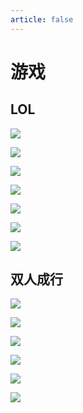 ```yaml
---
article: false
---
```


# 游戏

## LOL

![](https://img.sherry4869.com/blog/game/lol/img_7.png)

![](https://img.sherry4869.com/blog/game/lol/img_2.jpg)

![](https://img.sherry4869.com/blog/game/lol/img_1.png)

![](https://img.sherry4869.com/blog/game/lol/img_3.png)

![](https://img.sherry4869.com/blog/game/lol/img_4.png)

![](https://img.sherry4869.com/blog/game/lol/img_5.png)

![](https://img.sherry4869.com/blog/game/lol/img_6.png)

## 双人成行

![](https://img.sherry4869.com/blog/game/takestwo/img_1.jpg)

![](https://img.sherry4869.com/blog/game/takestwo/img_2.jpg)

![](https://img.sherry4869.com/blog/game/takestwo/img_3.jpg)

![](https://img.sherry4869.com/blog/game/takestwo/img_4.jpg)

![](https://img.sherry4869.com/blog/game/takestwo/img_5.jpg)

![](https://img.sherry4869.com/blog/game/takestwo/img_6.jpg)
